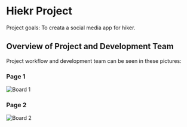 # Hiekr Project

Project goals:
  To creata a social media app for hiker.

## Overview of Project and Development Team

Project workflow and development team can be seen in these pictures:

### Page 1

![Board 1](images/page-1.png "Board 1")

### Page 2

![Board 2](images/page-1.png "Board 2")
